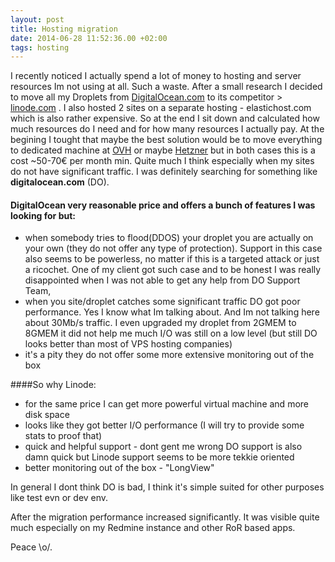 ```yaml
---
layout: post
title: Hosting migration
date: 2014-06-28 11:52:36.00 +02:00
tags: hosting
---
```

I recently noticed I actually spend a lot of money to hosting and server resources Im not using at all. 
Such a waste. After a small research I decided to move all my Droplets from [DigitalOcean.com](https://www.digitalocean.com/) 
to its competitor > [linode.com](https://www.linode.com) . I also hosted 2 sites on a separate hosting - elastichost.com 
which is also rather expensive. 
So at the end I sit down and calculated how much resources do I need and for how many resources I actually pay. 
At the begining I tought that maybe the best solution would be to move everything to dedicated machine at [OVH](ovh.de) or 
maybe [Hetzner](hetzner.de) but in both cases this is a cost ~50-70€ per month min. Quite much I think especially when my 
sites do not have significant traffic.
I was definitely searching for something like **digitalocean.com** (DO). 

#### DigitalOcean very reasonable price and offers a bunch of features I was looking for but:

  -  when somebody tries to flood(DDOS) your droplet you are actually on your own (they do not offer any type of protection). 
     Support in this case also seems to be powerless, no matter if this is a targeted attack or just a ricochet. One of my 
     client got such case and to be honest I was really disappointed when I was not able to get any help from DO Support Team, 
  -  when you site/droplet catches some significant traffic DO got poor performance. Yes I know what Im talking about. 
     And Im not talking here about 30Mb/s traffic. I even upgraded my droplet from 2GMEM to 8GMEM it did not help me much I/O 
     was still on a low level (but still DO looks better than most of VPS hosting companies)
  -  it's a pity they do not offer some more extensive monitoring out of the box
 

####So why Linode:
 
  -  for the same price I can get more powerful virtual machine and more disk space 
  -  looks like they got better I/O performance (I will try to provide some stats to proof that)
  -  quick and helpful support - dont gent me wrong DO support is also damn quick but Linode support seems to be more tekkie oriented
  -  better monitoring out of the box - "LongView"


In general I dont think DO is bad, I think it's simple suited for other purposes like test evn or dev env.

After the migration performance increased significantly. 
It was visible quite much especially on my Redmine instance and other RoR based apps.



Peace \o/.